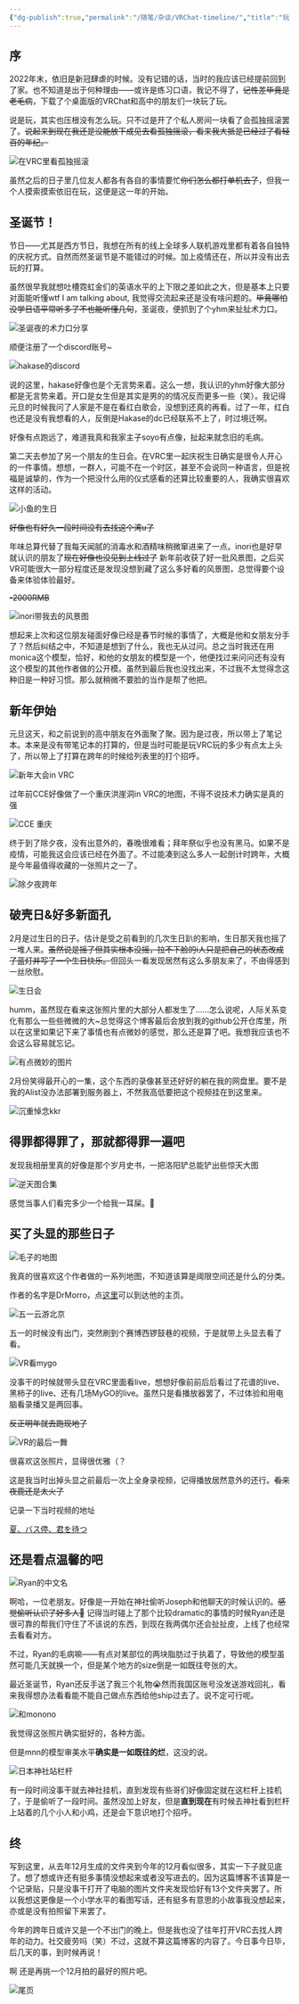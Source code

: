 ```yaml
---
{"dg-publish":true,"permalink":"/随笔/杂谈/VRChat-timeline/","title":"玩了一年VRChat的小记","tags":["游戏","VRChat"],"created":"2023-12-28 16:50","updated":"2024-04-17 21:25"}
---
```



## 序

2022年末，依旧是新冠肆虐的时候。没有记错的话，当时的我应该已经提前回到了家。也不知道是出于何种理由——或许是练习口语，我记不得了，~~记性差毕竟是老毛病~~，下载了个桌面版的VRChat和高中的朋友们一块玩了玩。

说是玩，其实也压根没有怎么玩。只不过是开了个私人房间一块看了会孤独摇滚罢了。~~说起来到现在我还是没能放下成见去看孤独摇滚，看来我大抵是已经过了看轻百的年纪。~~

![在VRC里看孤独摇滚](https://img.picgo.net/2023/12/28/VRChat_2022-12-16_21-14-12.330_1920x1080e0f223a3b3bbce58.png)

虽然之后的日子里几位友人都各有各自的事情要忙~~你们怎么都打单机去了~~，但我一个人摸索摸索依旧在玩，这便是这一年的开始。

## 圣诞节！

节日——尤其是西方节日，我想在所有的线上全球多人联机游戏里都有着各自独特的庆祝方式。自然而然圣诞节是不能错过的时候。加上疫情还在，所以并没有出去玩的打算。

虽然很早我就想吐槽霓虹金们的英语水平的上下限之差如此之大，但是基本上只要对面能听懂wtf I am talking about, 我觉得交流起来还是没有啥问题的。~~毕竟哪怕没学日语平常听多了不也能听懂几句~~，圣诞夜，便抓到了个yhm来扯扯术力口。

![圣诞夜的术力口分享](https://img.picgo.net/2023/12/28/VRChat_2022-12-24_21-55-20.520_1920x10807ac6bbbbf31f606b.png)

顺便注册了一个discord账号~

![hakase的discord](https://img.picgo.net/2023/12/28/VRChat_2022-12-25_16-38-44.622_1920x1080037f1b72ba9c99ab.png)

说的这里，hakase好像也是个无言势来着。这么一想，我认识的yhm好像大部分都是无言势来着。开口是女生但是其实是男的的情况反而更多一些（笑）。我记得元旦的时候我问了人家是不是在看红白歌会，没想到还真的再看。过了一年，红白也还是没有我想看的人，反倒是Hakase的dc已经联系不上了，时过境迁啊。

好像有点跑远了，难道我真和我家主子soyo有点像，扯起来就念旧的毛病。

第二天去参加了另一个朋友的生日会。在VRC里一起庆祝生日确实是很令人开心的一件事情。想想，一群人，可能不在一个时区，甚至不会说同一种语言，但是祝福是诚挚的，作为一个把没什么用的仪式感看的还算比较重要的人，我确实很喜欢这样的活动。

![小鱼的生日](https://img.picgo.net/2023/12/28/VRChat_2022-12-26_00-02-13.020_1920x108057d55655578e00f4.png)

~~好像也有好久一段时间没有去找这个湾u了~~

年味总算代替了我每天闻腻的消毒水和酒精味稍微窜进来了一点。inori也是好早就认识的朋友了~~现在好像也没见到上线过了~~ 新年前收获了好一批风景图，之后买VR可能很大一部分程度还是发现没想到藏了这么多好看的风景图，总觉得要个设备来体验体验最好。

~~-2000RMB~~

![inori带我去的风景图](https://img.picgo.net/2023/12/28/VRChat_2022-12-30_18-02-00.767_1920x1080d67cdc079d902834.png)

想起来上次和这位朋友碰面好像已经是春节时候的事情了，大概是他和女朋友分手了？然后纠结之中，不知道是想到了什么，我也无从过问。总之当时我还在用monica这个模型，恰好，和他的女朋友的模型是一个，他便找过来问问还有没有这个模型的其他作者做的公开模。虽然到最后我也没找出来，不过我不太觉得念这种旧是一种好习惯。那么就稍微不要脸的当作是帮了他把。

## 新年伊始

元旦这天，和之前说到的高中朋友在外面聚了聚。因为是过夜，所以带上了笔记本。本来是没有带笔记本的打算的，但是当时可能是玩VRC玩的多少有点太上头了，所以带上了打算在跨年的时候给列表里的打个招呼。

![新年大会in VRC](https://img.picgo.net/2023/12/28/image95327f2c09b911bc.png)

过年前CCE好像做了一个重庆洪崖洞in VRC的地图，不得不说技术力确实是真的强

![CCE 重庆](https://img.picgo.net/2023/12/28/imageddf944af94ccab76.png)

终于到了除夕夜，没有出意外的，春晚很难看；拜年祭似乎也没有黑马。如果不是疫情，可能我这会应该已经在外面了。不过能凑到这么多人一起倒计时跨年，大概是今年最值得收藏的一张照片之一了。

![除夕夜跨年](https://img.picgo.net/2023/12/28/VRChat_2023-01-21_00-33-34.360_3840x2160ba4b193294951d64.png)

## 破壳日&好多新面孔

2月是过生日的日子。估计是受之前看到的几次生日趴的影响，生日那天我也摇了一堆人来。~~虽然说是摇了但其实根本没摇，拉不下脸的i人只是把自己的状态改成了蓝灯并写了一个生日快乐。~~但回头一看发现居然有这么多朋友来了，不由得感到一丝欣慰。

![生日会](https://img.picgo.net/2023/12/28/VRChat_2023-02-24_23-23-15.487_3840x216010179b886e3c3d262.png)

humm，虽然现在看来这张照片里的大部分人都发生了……怎么说呢，人际关系变化有那么一些些微微的大~总觉得这个博客最后会放到我的github公开仓库里，所以在这里如果记下来了事情也有点微妙的感觉，那么还是算了吧。我想我应该也不会这么容易就忘记。

![有点微妙的图片](https://img.picgo.net/2023/12/28/VRChat_2023-02-17_22-09-43.060_1920x1080968b68ea0a5a82a6.png)

2月份笑得最开心的一集，这个东西的录像甚至还好好的躺在我的网盘里。要不是我的Alist没办法部署到服务器上，不然我高低要把这个视频挂在到这里来。

![沉重悼念kkr](https://img.picgo.net/2023/12/28/VRChat_2023-02-21_22-54-52.048_1920x10806febc8af7a4f4c8b.png)

## 得罪都得罪了，那就都得罪一遍吧

发现我相册里真的好像是那个岁月史书，一把洛阳铲总能铲出些惊天大图

![逆天图合集](https://img.picgo.net/2023/12/28/-1a35aca47ff4c5080.jpeg)

感觉当事人们看完多少一个给我一耳屎。🫤

## 买了头显的那些日子

![毛子的地图](https://img.picgo.net/2023/12/28/out_www.yalijuda.com_vrchat_2023-04-21_18-00-40.026_2560x1440_9KLzj4205Uec7732163554f735.png)

我真的很喜欢这个作者做的一系列地图，不知道该算是阈限空间还是什么的分类。

作者的名字是DrMorro，点[这里](https://vrchat.com/home/user/usr_d97e5584-51ac-4f67-afee-48e7f947eb3b)可以到达他的主页。

![五一云游北京](https://img.picgo.net/2023/12/28/VRChat_2023-04-30_09-54-57.701_2560x14404fe84f5372cf8c2d.png)

五一的时候没有出门，突然刷到个赛博西锣鼓巷的视频，于是就带上头显去看了看。

![VR看mygo](https://img.picgo.net/2023/12/28/out_www.yalijuda.com_vrchat_2023-07-28_21-14-24.674_2560x1440_KnfSLdjWgwf5894b53103a1a68.png)

没事干的时候就带头显在VRC里面看live，想想好像前前后后看过了花谱的live、黑柿子的live、还有几场MyGO的live。虽然只是看播放器罢了，不过体验和用电脑看录播又是两回事。

~~反正明年就去跑现地了~~

![VR的最后一舞](https://img.picgo.net/2023/12/28/out_www.yalijuda.com_vrchat_2023-08-19_16-55-29.749_2560x1440_P6VahmwJ8ubecbc1e49e7943ab.png)

很喜欢这张照片，显得很优雅（？

这是我当时出掉头显之前最后一次上全身录视频，记得播放居然意外的还行。~~看来夜鹿还是太火了~~

记录一下当时视频的地址

[夏、バス停、君を待つ](https://www.bilibili.com/video/BV1Sj411B7mt/)

## 还是看点温馨的吧

![Ryan的中文名](https://img.picgo.net/2023/12/28/out_www.yalijuda.com_vrchat_2023-04-12_22-35-55.482_2560x1440_Z5gWmvYHky9f02aac1a99a74dd.png)

啊哈，一位老朋友。好像是一开始在神社偷听Joseph和他聊天的时候认识的。~~感觉偷听认识了好多人👀~~ 记得当时碰上了那个比较dramatic的事情的时候Ryan还是很可靠的帮我们守住了不该说的东西，到现在我两偶尔还会扯扯皮，上线了也经常去看看对方。

不过，Ryan的毛病嘛——有点对某部位的两块脂肪过于执着了，导致他的模型虽然可能几天就换一个，但是某个地方的size倒是一如既往夸张的大。

最近圣诞节，Ryan还反手送了我三个礼物😭然而我国区账号没发送游戏回礼，看来我得想办法看看能不能自己做点东西给他ship过去了。说不定可行呢。

![和monono](https://img.picgo.net/2023/12/28/out_www.yalijuda.com_vrchat_2023-05-04_16-04-39.519_2560x1440_Vw0SvzMdxI6c51049e5dcab58d.png)

我觉得这张照片确实挺好的，各种方面。

但是mnn的模型审美水平**确实是一如既往的烂**，这没的说。

![日本神社站栏杆](https://img.picgo.net/2023/12/28/out_www.yalijuda.com_vrchat_2023-01-01_21-36-19.038_1920x1080_sTOtGoNRzl17df4e2ab7ad30dc.png)

有一段时间没事干就去神社挂机，直到发现有些哥们好像固定就在这栏杆上挂机了，于是偷听了一段时间。虽然没加上好友，但是**直到现在**有时候去神社看到栏杆上站着的几个小人和小鸡，还是会下意识地打个招呼。

## 终

写到这里，从去年12月生成的文件夹到今年的12月看似很多，其实一下子就见底了。想了想或许还有挺多事情没想起来或者没写进去的。因为这篇博客不该算是一个记录贴，只是没事干打开了电脑的图片文件夹发现恰好有13个文件夹罢了。所以我想这更像是一个小学水平的看图写话，还有挺多有意思的小故事我没想起来，亦或是没有拍照留下来罢了。

今年的跨年日或许又是一个不出门的晚上。但是我也没了往年打开VRC去找人跨年的动力。社交疲劳吗（笑）不过，这就不算这篇博客的内容了。今日事今日毕，后几天的事，到时候再说！

啊 还是再挑一个12月拍的最好的照片吧。

![尾页](https://img.picgo.net/2023/12/28/out_www.yalijuda.com_vrchat_2023-12-15_20-55-58.461_2560x1440_fBxAvQwULY1b47f5c97c7856dd.png)
